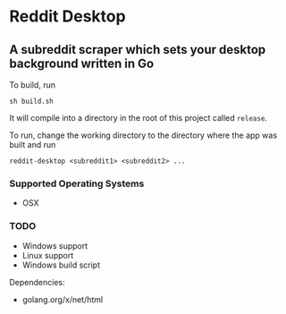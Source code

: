 # Reddit Desktop

A subreddit scraper which sets your desktop background
written in Go
---

To build, run

`sh build.sh`

It will compile into a directory in the root
of this project called `release`.

To run, change the working directory to the directory
where the app was built and run

`reddit-desktop <subreddit1> <subreddit2> ...`

### Supported Operating Systems
- OSX

### TODO
- Windows support
- Linux support
- Windows build script

Dependencies:
- golang.org/x/net/html

